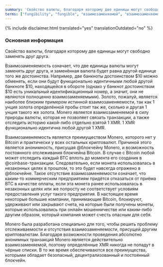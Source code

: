 ```yaml
---
summary: 'Свойство валюты, благодаря которому две единицы могут свободно заменять друг друга'
terms: ["fungibility", "fungible", "взаимозаменяемой", "взаимозаменяемостью", "Взаимозаменяемость", "взаимозаменяемость"]
---
```


{% include disclaimer.html translated="yes" translationOutdated="no" %}

### Основная информация

Свойство валюты, благодаря которому две единицы могут свободно заменять друг
друга.

Взаимозаменяемость означает, что две единицы валюты могут заменять друг
друга, и заменённая валюта будет равна другой единице того же
достоинства. Например, две банкноты достоинством $10 можно обменять, если
они будут функционально идентичными любой другой банкноте $10, находящейся в
обороте (однако у банкнот достоинством $10 есть уникальный идентификационный
номер, а значит, они не являются полноценно взаимозаменяемыми). Золото,
пожалуй, является наиболее близким примером истинной взаимозаменяемости, так
как 1 унция золота определённой пробы стоит так же, сколько и другая 1 унция
такого же золота. Monero является взаимозаменяемой в силу природы валюты,
которая не позволяет связать транзакции, а также отследить историю
какой-либо отдельно взятой 1 XMR. 1 XMR функционально идентична любой другой
1 XMR.

Взаимозаменяемость является преимуществом Monero, которого нет у Bitcoin и практически у всех остальных криптовалют. Причиной этого является анонимность, присущая @блoкчейну Monero, и возможность постоянного отслеживания блокчейна Bitcoin. В случае с Bitcoin любой может отследить каждый BTC вплоть до момента его создания в @coinbase-транзакции. Следовательно, если монета использовалась в незаконных целях в прошлом, то это будет навсегда отражено в @блoкчейне. Такое отсутствие взаимозаменяемости означает, что каким-то коммерческим предприятиям придётся отказаться от приёма BTC в качестве оплаты, если эта монета ранее использовалась в незаконных целях или же попросту не соответствует условиям предоставления услуг такого предприятия. В настоящее время некоторые большие компании, принимающие Bitcoin, блокируют, удерживают или закрывают счета, на которые были получены монеты, которые использовались при онлайн мошенничестве или каким-либо другим образом, который компания может счесть опасным для себя.  

Monero была разработана специально для того, чтобы решить проблему
отслеживаемости и отсутствия взаимозаменяемости, присущей другим
криптовалютам. Благодаря возможности проведения абсолютно анонимных
транзакций Monero является действительно взаимозаменяемой, поэтому
определённые XMR никогда не попадут в чёрные списки. В то же время
обеспечиваются все преимущества, которыми обладает безопасный,
децентрализованный и постоянный блокчейн.

